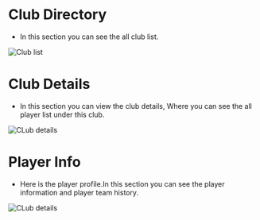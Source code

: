 # Club Directory

- In this section you can see the all club list.

![Club list](/screenshots/team-directory.png)

# Club Details

- In this section you can view the club details, Where you can see the all player list 
  under this club.

![CLub details](/screenshots/team-profile.png)

# Player Info

- Here is the player profile.In this section you can see the player information and
  player team history.

![CLub details](/screenshots/player-profile.png)
